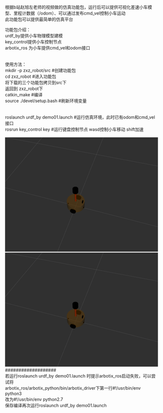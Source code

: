 根据b站赵旭左老师的视频做的仿真功能包，运行后可以提供可视化差速小车模型、里程计数据（/odom）、可以通过发布cmd_vel控制小车运动<br>
此功能包可以提供最简单的仿真平台<br>

功能包介绍：<br>
urdf_by提供小车物理模型建模<br>
key_control提供小车控制节点<br>
arbotix_ros 为小车提供cmd_vel和odom接口<br>
<br>
<br>
使用方法：<br>
mkdir -p zxz_robot/src 		#创建功能包<br>
cd zxz_robot				#进入功能包<br>
将下载的三个功能包拷贝到src下<br>
返回到 zxz_robot下<br>
catkin_make 				#编译<br>
source ./devel/setup.bash		#刷新环境变量<br>
<br>
<br>
roslaunch urdf_by demo01.launch 	#运行仿真环境，此时已有odom和cmd_vel接口<br>
rosrun key_control key 		#运行键盘控制节点 wasd控制小车移动 shift加速<br>
<br>
![image](https://github.com/bydsg/zxz_robot/blob/main/pic/2023-06-04%2017-20-47%E5%B1%8F%E5%B9%95%E6%88%AA%E5%9B%BE.png)<br>
![image](https://github.com/bydsg/zxz_robot/blob/main/pic/2023-06-04%2017-20-47%E5%B1%8F%E5%B9%95%E6%88%AA%E5%9B%BE.png)<br>
###################<br>
若运行roslaunch urdf_by demo01.launch 时提示arbotix_ros启动失败，可以尝试将<br>
arbotix_ros/arbotix_python/bin/arbotix_driver下第一行#!/usr/bin/env python3<br>
改为#!/usr/bin/env python2.7<br>
保存编译再次运行roslaunch urdf_by demo01.launch <br>
